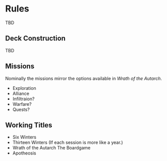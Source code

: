 # Rules

TBD

## Deck Construction

TBD

## Missions

Nominally the missions mirror the options available in *Wrath of the Autarch*.

- Exploration
- Alliance
- Infiltraion?
- Warfare?
- Quests?

## Working Titles

- Six Winters
- Thirteen Winters (If each session is more like a year.)
- Wrath of the Autarch The Boardgame
- Apotheosis